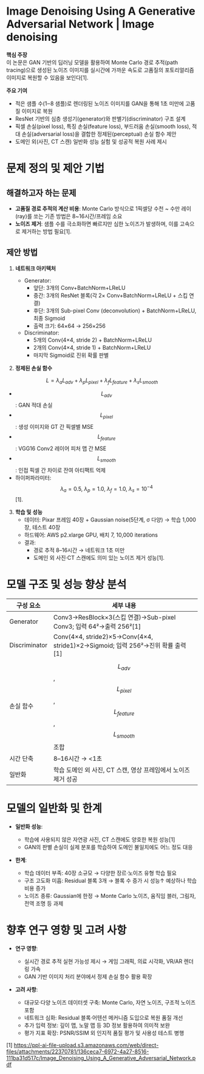 # Image Denoising Using A Generative Adversarial Network | Image denoising

**핵심 주장**  
이 논문은 GAN 기반의 딥러닝 모델을 활용하여 Monte Carlo 경로 추적(path tracing)으로 생성된 노이즈 이미지를 실시간에 가까운 속도로 고품질의 포토리얼리즘 이미지로 복원할 수 있음을 보인다[1].  

**주요 기여**  
- 적은 샘플 수(1‒8 샘플)로 렌더링된 노이즈 이미지를 GAN을 통해 1초 미만에 고품질 이미지로 복원  
- ResNet 기반의 심층 생성기(generator)와 판별기(discriminator) 구조 설계  
- 픽셀 손실(pixel loss), 특징 손실(feature loss), 부드러움 손실(smooth loss), 적대 손실(adversarial loss)을 결합한 정제된(perceptual) 손실 함수 제안  
- 도메인 외(사진, CT 스캔) 일반화 성능 실험 및 성공적 복원 사례 제시  

# 문제 정의 및 제안 기법  

## 해결하고자 하는 문제  
- **고품질 경로 추적의 계산 비용**: Monte Carlo 방식으로 1픽셀당 수천 ~ 수만 레이(ray)를 쏘는 기존 방법은 8~16시간/프레임 소요  
- **노이즈 제거**: 샘플 수를 극소화하면 빠르지만 심한 노이즈가 발생하며, 이를 고속으로 제거하는 방법 필요[1].  

## 제안 방법  

1. **네트워크 아키텍처**  
   - Generator:  
     - 앞단: 3개의 Conv+BatchNorm+LReLU  
     - 중간: 3개의 ResNet 블록(각 2× Conv+BatchNorm+LReLU + 스킵 연결)  
     - 후단: 3개의 Sub-pixel Conv (deconvolution) + BatchNorm+LReLU, 최종 Sigmoid  
     - 출력 크기: 64×64 → 256×256  
   - Discriminator:  
     - 5개의 Conv(4×4, stride 2) + BatchNorm+LReLU  
     - 2개의 Conv(4×4, stride 1) + BatchNorm+LReLU  
     - 마지막 Sigmoid로 진위 확률 판별  

2. **정제된 손실 함수**
 
$$
     L = \lambda_a L_{adv} + \lambda_p L_{pixel} + \lambda_f L_{feature} + \lambda_s L_{smooth}
$$  
   - $$L_{adv}$$: GAN 적대 손실  
   - $$L_{pixel}$$: 생성 이미지와 GT 간 픽셀별 MSE  
   - $$L_{feature}$$: VGG16 Conv2 레이어 피처 맵 간 MSE  
   - $$L_{smooth}$$: 인접 픽셀 간 차이로 잔여 아티팩트 억제  
   - 하이퍼파라미터: $$\lambda_a{=}0.5,\;\lambda_p{=}1.0,\;\lambda_f{=}1.0,\;\lambda_s{=}10^{-4}$$[1].  

3. **학습 및 성능**  
   - 데이터: Pixar 프레임 40장 + Gaussian noise(5단계, σ 다양) → 학습 1,000장, 테스트 40장  
   - 하드웨어: AWS p2.xlarge GPU, 배치 7, 10,000 iterations  
   - 결과:  
     - 경로 추적 8–16시간 → 네트워크 1초 미만  
     - 도메인 외 사진·CT 스캔에도 의미 있는 노이즈 제거 성능[1].  

# 모델 구조 및 성능 향상 분석  

| 구성 요소       | 세부 내용                                                                                        |
|--------------|-------------------------------------------------------------------------------------------------|
| Generator    | Conv3→ResBlock×3(스킵 연결)→Sub-pixel Conv3; 입력 64²→출력 256²[1]                                         |
| Discriminator| Conv(4×4, stride2)×5→Conv(4×4, stride1)×2→Sigmoid; 입력 256²→진위 확률 출력[1]                             |
| 손실 함수      | $$L_{adv}$$, $$L_{pixel}$$, $$L_{feature}$$, $$L_{smooth}$$ 조합                                    |
| 시간 단축     | 8–16시간 → <1초                                                                                 |
| 일반화        | 학습 도메인 외 사진, CT 스캔, 영상 프레임에서 노이즈 제거 성공                                        |

# 모델의 일반화 및 한계  

- **일반화 성능**:  
  - 학습에 사용되지 않은 자연광 사진, CT 스캔에도 양호한 복원 성능[1]  
  - GAN의 판별 손실이 실제 분포를 학습하여 도메인 불일치에도 어느 정도 대응  

- **한계**:  
  - 학습 데이터 부족: 40장 소규모 → 다양한 장르·노이즈 유형 학습 필요  
  - 구조 고도화 미흡: Residual 블록 3개 → 블록 수 증가 시 성능↑ 예상하나 학습 비용 증가  
  - 노이즈 종류: Gaussian에 한정 → Monte Carlo 노이즈, 움직임 블러, 그림자, 전역 조명 등 과제  

# 향후 연구 영향 및 고려 사항  

- **연구 영향**:  
  - 실시간 경로 추적 실현 가능성 제시 → 게임 그래픽, 의료 시각화, VR/AR 렌더링 가속  
  - GAN 기반 이미지 처리 분야에서 정제 손실 함수 활용 확장  

- **고려 사항**:  
  - 대규모·다양 노이즈 데이터셋 구축: Monte Carlo, 자연 노이즈, 구조적 노이즈 포함  
  - 네트워크 심화: Residual 블록·어텐션 메커니즘 도입으로 복원 품질 개선  
  - 추가 입력 정보: 깊이 맵, 노말 맵 등 3D 정보 활용하여 의미적 보완  
  - 평가 지표 확장: PSNR/SSIM 외 인지적 품질 평가 및 사용성 테스트 병행  


[1] https://ppl-ai-file-upload.s3.amazonaws.com/web/direct-files/attachments/22370781/136ceca7-6972-4a27-8516-111ba31d517c/Image_Denoising_Using_A_Generative_Adversarial_Network.pdf
